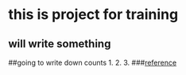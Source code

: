 # this is project for training 
## will write something

##going to write down counts
1.
2.
3.
###[reference](https:://practicum.yandex.ru "something")
